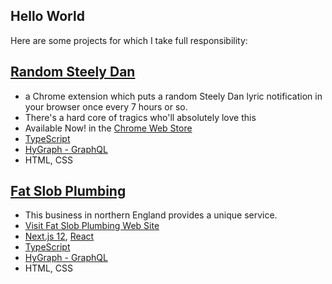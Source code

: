 ## Hello World

Here are some projects for which I take full responsibility:

## [Random Steely Dan](https://github.com/headexpanded/random_steely_dan/blob/main/README.md)

- a Chrome extension which puts a random Steely Dan lyric notification in your browser once every 7 hours or so.
- There's a hard core of tragics who'll absolutely love this
- Available Now! in the [Chrome Web Store](https://chrome.google.com/webstore/detail/random-steely-dan/ohmpmkjhiadganahhcaakeacniikloni?hl=en-GB)
- [TypeScript](https://www.typescriptlang.org/)
- [HyGraph - GraphQL](https://hygraph.com/)
- HTML, CSS

## [Fat Slob Plumbing](https://github.com/headexpanded/fat_slob_plumbing/blob/main/README.md)

- This business in northern England provides a unique service.
- [Visit Fat Slob Plumbing Web Site](https://fat-slob-plumbing.vercel.app/)
- [Next.js 12](https://nextjs.org/), [React](https://react.dev/)
- [TypeScript](https://www.typescriptlang.org/)
- [HyGraph - GraphQL](https://hygraph.com/)
- HTML, CSS

<!---
headexpanded/headexpanded is a ✨ special ✨ repository because its `README.md` (this file) appears on your GitHub profile.
You can click the Preview link to take a look at your changes.
--->
